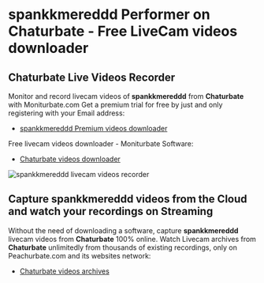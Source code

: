 # spankkmereddd Performer on Chaturbate - Free LiveCam videos downloader

## Chaturbate Live Videos Recorder

Monitor and record livecam videos of **spankkmereddd** from **Chaturbate** with Moniturbate.com
Get a premium trial for free by just and only registering with your Email address:
* [spankkmereddd Premium videos downloader](https://moniturbate.com/request-demo-licence-key.html)

Free livecam videos downloader - Moniturbate Software:
* [Chaturbate videos downloader](https://moniturbate.com/moniturbate-download-software.html)

![spankkmereddd livecam videos recorder](https://peachurnet.com/templates/moniturbate-software.png)


## Capture spankkmereddd videos from the Cloud and watch your recordings on Streaming

Without the need of downloading a software, capture **spankkmereddd** livecam videos from **Chaturbate** 100% online.
Watch Livecam archives from **Chaturbate** unlimitedly from thousands of existing recordings, only on Peachurbate.com and its websites network:
* [Chaturbate videos archives](https://peachurnet.com/)